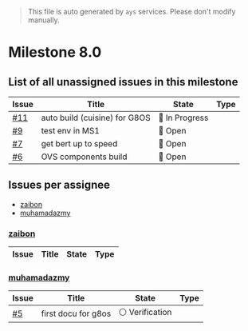 > This file is auto generated by `ays` services. Please don't modify manually.

# Milestone 8.0

## List of all unassigned issues in this milestone

|Issue|Title|State|Type|
|-----|-----|-----|---|
|[#11](https://github.com/g8os/home/issues/11)|auto build (cuisine) for G8OS|:large_blue_circle: In Progress||
|[#9](https://github.com/g8os/home/issues/9)|test env in MS1|:red_circle: Open||
|[#7](https://github.com/g8os/home/issues/7)|get bert up to speed|:red_circle: Open||
|[#6](https://github.com/g8os/home/issues/6)|OVS components build|:red_circle: Open||


## Issues per assignee
- [zaibon](#zaibon)
- [muhamadazmy](#muhamadazmy)



### [zaibon](https://github.com/zaibon)

|Issue|Title|State|Type|
|-----|-----|-----|----|


### [muhamadazmy](https://github.com/muhamadazmy)

|Issue|Title|State|Type|
|-----|-----|-----|----|
|[#5](https://github.com/g8os/home/issues/5)|first docu for g8os|:white_circle: Verification||

